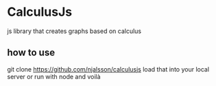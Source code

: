 # CalculusJs
js library that creates graphs based on calculus

## how to use

git clone https://github.com/njalsson/calculusjs
load that into your local server or run with node and voilà 

